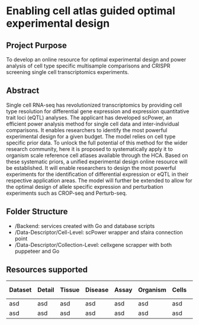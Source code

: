 # Enabling cell atlas guided optimal experimental design

## Project Purpose
To develop an online resource for optimal experimental design and power analysis of cell type specific multisample comparisons and CRISPR screening single cell transcriptomics experiments.

## Abstract
Single cell RNA-seq has revolutionized transcriptomics by providing cell type resolution for differential gene expression and expression quantitative trait loci (eQTL) analyses. The applicant has developed scPower, an efficient power analysis method for single cell data and inter-individual comparisons. It enables researchers to identify the most powerful experimental design for a given budget. The model relies on cell type specific prior data. To unlock the full
potential of this method for the wider research community, here it is proposed to systematically apply it to organism scale reference cell atlases available through the HCA. Based on these systematic priors, a unified experimental design online resource will be established. It will enable researchers to design the most powerful experiments for the identification of differential expression or eQTL in their respective application areas. The model will further be extended to
allow for the optimal design of allele specific expression and perturbation experiments such as CROP-seq and Perturb-seq.

## Folder Structure
- /Backend: services created with Go and database scripts
- /Data-Descriptor/Cell-Level: scPower wrapper and sfaira connection point
- /Data-Descriptor/Collection-Level: cellxgene scrapper with both puppeteer and Go

## Resources supported
| Dataset | Detail | Tissue | Disease | Assay | Organism | Cells | Raw Data | Contact | Publication | Link |
| --- | --- | --- | --- | --- | --- | --- | --- | --- | --- | --- |
| asd  | asd  | asd | asd | asd | asd | asd | asd | asd | asd | asd |
| asd  | asd  | asd | asd | asd | asd | asd | asd | asd | asd | asd |
